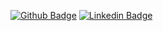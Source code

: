 [![Github Badge](https://img.shields.io/badge/-Github-000?style=flat-square&logo=Github&logoColor=white&link=https://github.com/cavalcantelb)](https://github.com/fagnerpsantos)
[![Linkedin Badge](https://img.shields.io/badge/-LinkedIn-blue?style=flat-square&logo=Linkedin&logoColor=white&link=https://www.linkedin.com/in/fagnerpsantos/)](https://www.linkedin.com/in/cavalcantelucas/)
